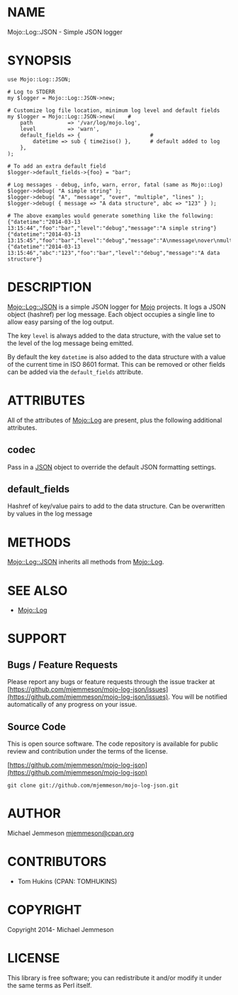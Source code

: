 # NAME

Mojo::Log::JSON - Simple JSON logger

# SYNOPSIS

    use Mojo::Log::JSON;

    # Log to STDERR
    my $logger = Mojo::Log::JSON->new;

    # Customize log file location, minimum log level and default fields
    my $logger = Mojo::Log::JSON->new(    #
        path           => '/var/log/mojo.log',
        level          => 'warn',
        default_fields => {                      #
            datetime => sub { time2iso() },      # default added to log
        },
    );

    # To add an extra default field
    $logger->default_fields->{foo} = "bar";

    # Log messages - debug, info, warn, error, fatal (same as Mojo::Log)
    $logger->debug( "A simple string" );
    $logger->debug( "A", "message", "over", "multiple", "lines" );
    $logger->debug( { message => "A data structure", abc => "123" } );

    # The above examples would generate something like the following:
    {"datetime":"2014-03-13 13:15:44","foo":"bar","level":"debug","message":"A simple string"}
    {"datetime":"2014-03-13 13:15:45","foo":"bar","level":"debug","message":"A\nmessage\nover\nmultiple\nlines"}
    {"datetime":"2014-03-13 13:15:46","abc":"123","foo":"bar","level":"debug","message":"A data structure"}

# DESCRIPTION

[Mojo::Log::JSON](https://metacpan.org/pod/Mojo::Log::JSON) is a simple JSON logger for [Mojo](https://metacpan.org/pod/Mojo) projects. It logs a
JSON object (hashref) per log message. Each object occupies a single line to
allow easy parsing of the log output.

The key `level` is always added to the data structure, with the value set to
the level of the log message being emitted.

By default the key `datetime` is also added to the data structure with a value
of the current time in ISO 8601 format. This can be removed or other fields can
be added via the `default_fields` attribute.

# ATTRIBUTES

All of the attributes of [Mojo::Log](https://metacpan.org/pod/Mojo::Log) are present, plus the following additional
attributes.

## codec

Pass in a [JSON](https://metacpan.org/pod/JSON) object to override the default JSON formatting settings.

## default\_fields

Hashref of key/value pairs to add to the data structure. Can be overwritten by
values in the log message

# METHODS

[Mojo::Log::JSON](https://metacpan.org/pod/Mojo::Log::JSON) inherits all methods from [Mojo::Log](https://metacpan.org/pod/Mojo::Log).

# SEE ALSO

- [Mojo::Log](https://metacpan.org/pod/Mojo::Log)

# SUPPORT

## Bugs / Feature Requests

Please report any bugs or feature requests through the issue tracker
at [https://github.com/mjemmeson/mojo-log-json/issues](https://github.com/mjemmeson/mojo-log-json/issues).
You will be notified automatically of any progress on your issue.

## Source Code

This is open source software.  The code repository is available for
public review and contribution under the terms of the license.

[https://github.com/mjemmeson/mojo-log-json](https://github.com/mjemmeson/mojo-log-json)

    git clone git://github.com/mjemmeson/mojo-log-json.git

# AUTHOR

Michael Jemmeson <mjemmeson@cpan.org>

# CONTRIBUTORS

- Tom Hukins (CPAN: TOMHUKINS)

# COPYRIGHT

Copyright 2014- Michael Jemmeson

# LICENSE

This library is free software; you can redistribute it and/or modify
it under the same terms as Perl itself.
